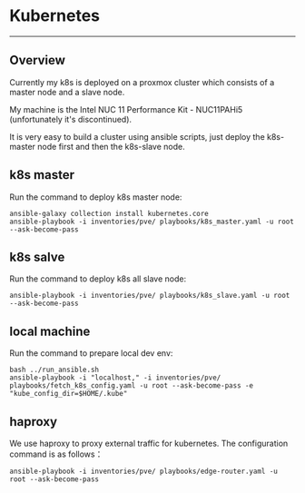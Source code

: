 # Kubernetes

---

## Overview
Currently my k8s is deployed on a proxmox cluster which consists of a master node and a slave node.

My machine is the Intel NUC 11 Performance Kit - NUC11PAHi5 (unfortunately it's discontinued).

It is very easy to build a cluster using ansible scripts, just deploy the k8s-master node first and then the k8s-slave node.

## k8s master

Run the command to deploy k8s master node:

```
ansible-galaxy collection install kubernetes.core
ansible-playbook -i inventories/pve/ playbooks/k8s_master.yaml -u root --ask-become-pass
```

## k8s salve

Run the command to deploy k8s all slave node:

```
ansible-playbook -i inventories/pve/ playbooks/k8s_slave.yaml -u root --ask-become-pass
```

## local machine

Run the command to prepare local dev env:
```
bash ../run_ansible.sh
ansible-playbook -i "localhost," -i inventories/pve/ playbooks/fetch_k8s_config.yaml -u root --ask-become-pass -e "kube_config_dir=$HOME/.kube"
```

## haproxy
We use haproxy to proxy external traffic for kubernetes. The configuration command is as follows：
```
ansible-playbook -i inventories/pve/ playbooks/edge-router.yaml -u root --ask-become-pass
```